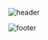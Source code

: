 ![header](https://capsule-render.vercel.app/api?text=GDSC_Algorithm&animation=fadeIn&fontColor=d6ace6)


![footer](https://capsule-render.vercel.app/api?section=footer)
